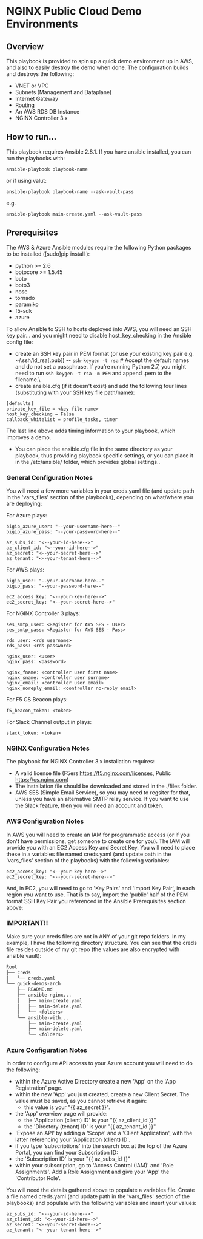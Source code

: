  # NGINX Public Cloud Demo Environments
 
 ## Overview

 This playbook is provided to spin up a quick demo environment up in AWS, and also to easily destroy the demo when done.  The configuration builds and destroys the following:

 - VNET or VPC
 - Subnets (Management and Dataplane)
 - Internet Gateway
 - Routing
 - An AWS RDS DB Instance  
 - NGINX Controller 3.x



## How to run...

This playbook requires Ansible 2.8.1.  If you have ansible installed, you can run the playbooks with: 
 
 ```ansible-playbook playbook-name```

 or if using valut:

  ```ansible-playbook playbook-name --ask-vault-pass```

 e.g. 

```ansible-playbook main-create.yaml --ask-vault-pass```

## Prerequisites


The AWS & Azure Ansible modules require the following Python packages to be installed ([sudo]pip install <package name>):

 - python >= 2.6
 - botocore >= 1.5.45
 - boto
 - boto3
 - nose
 - tornado
 - paramiko
 - f5-sdk
 - azure


To allow Ansible to SSH to hosts deployed into AWS, you will need an SSH key pair... and you might need to disable host_key_checking in the Ansible config file:

 - create an SSH key pair in PEM format (or use your existing key pair e.g. ~/.ssh/id_rsa[.pub])
 -- ```ssh-keygen -t rsa``` # Accept the default names and do not set a passphrase.  If you're running Python 2.7, you might need to run ```ssh-keygen -t rsa -m PEM``` and append .pem to the filename.\
 - create ansible.cfg (if it doesn't exist) and add the following four lines (substituting <key file name> with your SSH key file path/name):

```
[defaults]
private_key_file = <key file name>
host_key_checking = False
callback_whitelist = profile_tasks, timer
```
The last line above adds timing information to your playbook, which improves a demo.

 - You can place the ansible.cfg file in the same directory as your playbook, thus providing playbook specific settings, or you can place it in the /etc/ansible/ folder, which provides global settings..


### General Configuration Notes

You will need a few more variables in your creds.yaml file (and update path in the 'vars_files' section of the playbooks), depending on what/where you are deploying:

For Azure plays:

```
bigip_azure_user: "--your-username-here--"
bigip_azure_pass: "--your-password-here--"

az_subs_id: "<--your-id-here-->"
az_client_id: "<--your-id-here-->"
az_secret: "<--your-secret-here-->"
az_tenant: "<--your-tenant-here-->"
```

For AWS plays:

```
bigip_user: "--your-username-here--"
bigip_pass: "--your-password-here--"

ec2_access_key: "<--your-key-here-->"
ec2_secret_key: "<--your-secret-here-->"
```


For NGINX Controller 3 plays:

```
ses_smtp_user: <Register for AWS SES - User> 
ses_smtp_pass: <Register for AWS SES - Pass>

rds_user: <rds username>
rds_pass: <rds password>

nginx_user: <user>
nginx_pass: <password>

nginx_fname: <controller user first name>
nginx_sname: <controller user surname>
nginx_email: <controller user email>
nginx_noreply_email: <controller no-reply email>

```

For F5 CS Beacon plays:

```
f5_beacon_token: <token>
```

For Slack Channel output in plays:

```
slack_token: <token>
```

### NGINX Configuration Notes

The playbook for NGINX Controller 3.x installation requires:

- A valid license file (F5ers https://f5.nginx.com/licenses, Public https://cs.nginx.com)
- The installation file should be downloaded and stored in the ./files folder.
- AWS SES (Simple Email Service), so you may need to regsiter for that, unless you have an alternative SMTP relay service.  If you want to use the Slack feature, then you will need an account and token.

### AWS Configuration Notes


In AWS you will need to create an IAM for programmatic access (or if you don't have permissions, get someone to create one for you).  The IAM will provide you with an EC2 Access Key and Secret Key.  You will need to place these in a variables file named creds.yaml (and update path in the 'vars_files' section of the playbooks) with the following variables:

```
ec2_access_key: "<--your-key-here-->"
ec2_secret_key: "<--your-secret-here-->"
```

And, in EC2, you will need to go to 'Key Pairs' and 'Import Key Pair', in each region you want to use.  That is to say, import the 'public' half of the PEM format SSH Key Pair you referenced in the Ansible Prerequisites section above:


### IMPORTANT!!  
Make sure your creds files are not in ANY of your git repo folders.
In my example, I have the following directory structure.  You can see that the creds file resides outside of my git repo (the values are also encrypted with ansible vault):

```bash
Root
├── creds
│   └── creds.yaml
└── quick-demos-arch
    ├── README.md
    ├── ansible-nginx...
    │   ├── main-create.yaml
    │   ├── main-delete.yaml
    │   └── <folders>
    └── ansible-with...
        ├── main-create.yaml
        ├── main-delete.yaml
        └── <folders>
```


### Azure Configuration Notes

In order to configure API access to your Azure account you will need to do the following:

 - within the Azure Active Directory create a new 'App' on the 'App Registration' page.
 - within the new 'App' you just created, create a new Client Secret.  The value must be saved, as you cannot retrieve it again:  
   - this value is your "{{ az_secret }}".
 - the 'App' overview page will provide:
   - the 'Application (client) ID' is your "{{ az_client_id }}"
   - the 'Directory (tenant) ID' is your "{{ az_tenant_id }}"
 - 'Expose an API' by adding a 'Scope' and a 'Client Application', with the latter referencing your 'Application (client) ID'.
 - if you type 'subscriptions' into the search box at the top of the Azure Portal, you can find your Subscription ID:
  - the 'Subscription ID' is your "{{ az_subs_id }}"
- within your subscription, go to 'Access Control (IAM)' and 'Role Assignments'.  Add a Role Assignment and give your 'App' the 'Contributor Role'. 

You will need the details gathered above to populate a variables file. Create a file named creds.yaml (and update path in the 'vars_files' section of the playbooks) and populate with the following variables and insert your values:

```
az_subs_id: "<--your-id-here-->"
az_client_id: "<--your-id-here-->"
az_secret: "<--your-secret-here-->"
az_tenant: "<--your-tenant-here-->"
```


